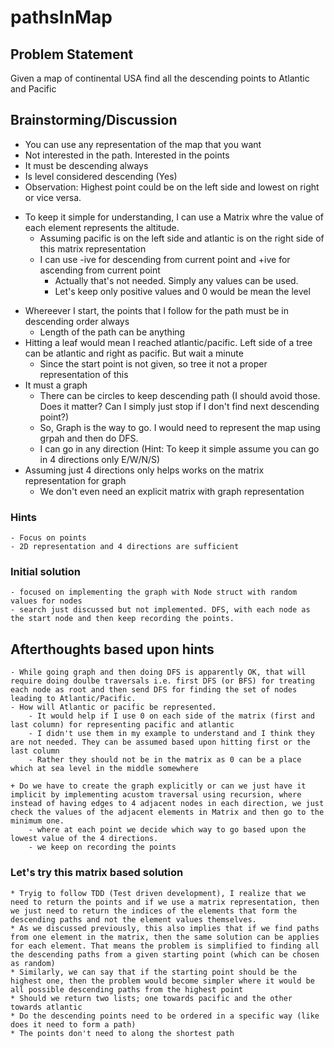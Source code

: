 # pathsInMap

## Problem Statement
Given a map of continental USA find all the descending points to Atlantic and Pacific

## Brainstorming/Discussion
* You can use any representation of the map that you want
* Not interested in the path. Interested in the points
* It must be descending always
* Is level considered descending (Yes)
* Observation: Highest point could be on the left side and lowest on right or vice versa. 

+ To keep it simple for understanding, I can use a Matrix whre the value of each element represents the altitude.
  - Assuming pacific is on the left side and atlantic is on the right side of this matrix representation
  - I can use -ive for descending from current point and +ive for ascending from current point
    - Actually that's not needed. Simply any values can be used. 
    - Let's keep only positive values and 0 would be mean the level
- Whereever I start, the points that I follow for the path must be in descending order always
    - Length of the path can be anything
- Hitting a leaf would mean I reached atlantic/pacific. Left side of a tree can be atlantic and right as pacific. But wait a minute
    - Since the start point is not given, so tree it not a proper representation of this
- It must a graph
    - There can be circles to keep descending path (I should avoid those. Does it matter? Can I simply just stop if I don't find next descending point?)
    - So, Graph is the way to go. I would need to represent the map using grpah and then do DFS.
    - I can go in any direction (Hint: To keep it simple assume you can go in 4 directions only E/W/N/S)
- Assuming just 4 directions only helps works on the matrix representation for graph
    - We don't even need an explicit matrix with graph representation

### Hints
    - Focus on points
    - 2D representation and 4 directions are sufficient

### Initial solution
    - focused on implementing the graph with Node struct with random values for nodes
    - search just discussed but not implemented. DFS, with each node as the start node and then keep recording the points.

## Afterthoughts based upon hints
    - While going graph and then doing DFS is apparently OK, that will require doing doulbe traversals i.e. first DFS (or BFS) for treating each node as root and then send DFS for finding the set of nodes leading to Atlantic/Pacific.
    - How will Atlantic or pacific be represented.
        - It would help if I use 0 on each side of the matrix (first and last column) for representing pacific and atlantic
        - I didn't use them in my example to understand and I think they are not needed. They can be assumed based upon hitting first or the last column
        - Rather they should not be in the matrix as 0 can be a place which at sea level in the middle somewhere

    + Do we have to create the graph explicitly or can we just have it implicit by implementing acustom traversal using recursion, where instead of having edges to 4 adjacent nodes in each direction, we just check the values of the adjacent elements in Matrix and then go to the minimum one.
        - where at each point we decide which way to go based upon the lowest value of the 4 directions.
        - we keep on recording the points

### Let's try this matrix based solution
    * Tryig to follow TDD (Test driven development), I realize that we need to return the points and if we use a matrix representation, then we just need to return the indices of the elements that form the descending paths and not the element values themselves.
    * As we discussed previously, this also implies that if we find paths from one element in the matrix, then the same solution can be applies for each element. That means the problem is simplified to finding all the descending paths from a given starting point (which can be chosen as random)
    * Similarly, we can say that if the starting point should be the highest one, then the problem would become simpler where it would be all possible descending paths from the highest point
    * Should we return two lists; one towards pacific and the other towards atlantic
    * Do the descending points need to be ordered in a specific way (like does it need to form a path)
    * The points don't need to along the shortest path
